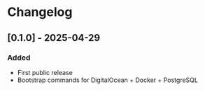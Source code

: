 # Changelog

## [0.1.0] - 2025-04-29
### Added
- First public release
- Bootstrap commands for DigitalOcean + Docker + PostgreSQL